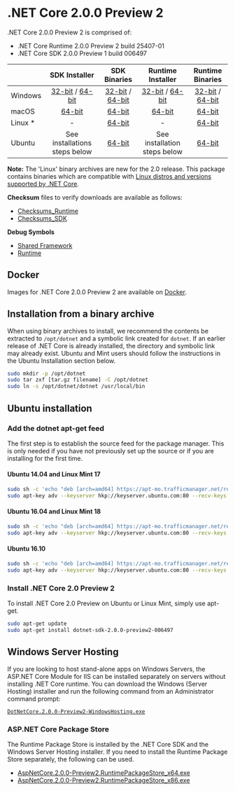 # .NET Core 2.0.0 Preview 2

.NET Core 2.0.0 Preview 2 is comprised of:

* .NET Core Runtime 2.0.0 Preview 2 build 25407-01
* .NET Core SDK 2.0.0 Preview 1 build 006497

|                         | SDK Installer                                        | SDK Binaries                                        | Runtime Installer | Runtime Binaries |
| ----------------------- | :----------------------------------------------: | :----------------------------------------------:| :--: | :--: |
| Windows                 | [32-bit](http://download.microsoft.com/download/6/1/B/61B3E81F-5509-48D2-BB4F-5189E23CD29A/dotnet-sdk-2.0.0-preview2-006497-win-x86.exe) / [64-bit](http://download.microsoft.com/download/6/1/B/61B3E81F-5509-48D2-BB4F-5189E23CD29A/dotnet-sdk-2.0.0-preview2-006497-win-x64.exe)  | [32-bit](http://download.microsoft.com/download/F/A/A/FAAE9280-F410-458E-8819-279C5A68EDCF/dotnet-sdk-2.0.0-preview2-006497-win-x86.zip) / [64-bit](http://download.microsoft.com/download/F/A/A/FAAE9280-F410-458E-8819-279C5A68EDCF/dotnet-sdk-2.0.0-preview2-006497-win-x64.zip) | [32-bit](https://download.microsoft.com/download/7/C/3/7C310A63-13AC-49A4-9666-4CB26388F852/dotnet-runtime-2.0.0-preview2-25407-01-win-x86.exe) / [64-bit](https://download.microsoft.com/download/7/C/3/7C310A63-13AC-49A4-9666-4CB26388F852/dotnet-runtime-2.0.0-preview2-25407-01-win-x64.exe) | [32-bit](https://download.microsoft.com/download/8/5/8/85896F6E-C7F5-4ECA-ADF7-CCE8EFAD9AA6/dotnet-runtime-2.0.0-preview2-25407-01-win-x86.zip) / [64-bit](https://download.microsoft.com/download/8/5/8/85896F6E-C7F5-4ECA-ADF7-CCE8EFAD9AA6/dotnet-runtime-2.0.0-preview2-25407-01-win-x64.zip) |
| macOS                   | [64-bit](http://download.microsoft.com/download/6/1/B/61B3E81F-5509-48D2-BB4F-5189E23CD29A/dotnet-sdk-2.0.0-preview2-006497-osx-x64.pkg)  | [64-bit](http://download.microsoft.com/download/F/A/A/FAAE9280-F410-458E-8819-279C5A68EDCF/dotnet-sdk-2.0.0-preview2-006497-osx-x64.tar.gz)                          | [64-bit](http://download.microsoft.com/download/7/C/3/7C310A63-13AC-49A4-9666-4CB26388F852/dotnet-runtime-2.0.0-preview2-25407-01-osx-x64.pkg) | [64-bit](https://download.microsoft.com/download/8/5/8/85896F6E-C7F5-4ECA-ADF7-CCE8EFAD9AA6/dotnet-runtime-2.0.0-preview2-25407-01-osx-x64.tar.gz) |
| Linux *                 | -                                                         | [64-bit](http://download.microsoft.com/download/F/A/A/FAAE9280-F410-458E-8819-279C5A68EDCF/dotnet-sdk-2.0.0-preview2-006497-linux-x64.tar.gz)                          | - | [64-bit](https://download.microsoft.com/download/8/5/8/85896F6E-C7F5-4ECA-ADF7-CCE8EFAD9AA6/dotnet-runtime-2.0.0-preview2-25407-01-linux-x64.tar.gz) |
| Ubuntu           | See installations steps below | [64-bit](http://download.microsoft.com/download/F/A/A/FAAE9280-F410-458E-8819-279C5A68EDCF/dotnet-sdk-2.0.0-preview2-006497-linux-x64.tar.gz)                          | See installation steps below | [64-bit](https://download.microsoft.com/download/8/5/8/85896F6E-C7F5-4ECA-ADF7-CCE8EFAD9AA6/dotnet-runtime-2.0.0-preview2-25407-01-linux-x64.tar.gz) |

**Note:** The 'Linux' binary archives are new for the 2.0 release. This package contains binaries which are compatible with [Linux distros and versions supported by .NET Core](https://github.com/dotnet/core/blob/master/roadmap.md).

**Checksum** files to verify downloads are available as follows:
* [Checksums_Runtime](https://dotnetcli.blob.core.windows.net/dotnet/checksums/2.0.0-preview2-runtime-sha.txt)
* [Checksums_SDK](https://dotnetcli.blob.core.windows.net/dotnet/checksums/2.0.0-preview2-sdk-sha.txt)

**Debug Symbols**
* [Shared Framework](http://download.microsoft.com/download/3/C/D/3CD49295-F203-4FD6-87BA-516371EB7B17/corefx-2.0-preview2-symbols.zip)
* [Runtime](http://download.microsoft.com/download/3/C/D/3CD49295-F203-4FD6-87BA-516371EB7B17/coreclr-2.0-preview2-symbols.zip)

## Docker

Images for .NET Core 2.0.0 Preview 2 are available on [Docker](https://hub.docker.com/r/microsoft/dotnet/).

## Installation from a binary archive

When using binary archives to install, we recommend the contents be extracted to `/opt/dotnet` and a symbolic link created for `dotnet`. If an earlier release of .NET Core is already installed, the directory and symbolic link may already exist. Ubuntu and Mint users should follow the instructions in the Ubuntu Installation section below.

```bash
sudo mkdir -p /opt/dotnet
sudo tar zxf [tar.gz filename] -C /opt/dotnet
sudo ln -s /opt/dotnet/dotnet /usr/local/bin
```

## Ubuntu installation

### Add the dotnet apt-get feed

The first step is to establish the source feed for the package manager. This is only needed if you have not previously set up the source or if you are installing for the first time.

#### Ubuntu 14.04 and Linux Mint 17

```bash
sudo sh -c 'echo "deb [arch=amd64] https://apt-mo.trafficmanager.net/repos/dotnet-release/ trusty main" > /etc/apt/sources.list.d/dotnetdev.list'
sudo apt-key adv --keyserver hkp://keyserver.ubuntu.com:80 --recv-keys 417A0893
```

#### Ubuntu 16.04 and Linux Mint 18

```bash
sudo sh -c 'echo "deb [arch=amd64] https://apt-mo.trafficmanager.net/repos/dotnet-release/ xenial main" > /etc/apt/sources.list.d/dotnetdev.list'
sudo apt-key adv --keyserver hkp://keyserver.ubuntu.com:80 --recv-keys 417A0893
```

#### Ubuntu 16.10

```bash
sudo sh -c 'echo "deb [arch=amd64] https://apt-mo.trafficmanager.net/repos/dotnet-release/ yakkety main" > /etc/apt/sources.list.d/dotnetdev.list'
sudo apt-key adv --keyserver hkp://keyserver.ubuntu.com:80 --recv-keys 417A0893
```

### Install .NET Core 2.0 Preview 2

To install .NET Core 2.0 Preview on Ubuntu or Linux Mint, simply use apt-get.

```bash
sudo apt-get update
sudo apt-get install dotnet-sdk-2.0.0-preview2-006497
```

## Windows Server Hosting
If you are looking to host stand-alone apps on Windows Servers, the ASP.NET Core Module for IIS can be installed separately on servers without installing .NET Core runtime. You can download the Windows (Server Hosting) installer and run the following command from an Administrator command prompt:

[```DotNetCore.2.0.0-Preview2-WindowsHosting.exe```](http://download.microsoft.com/download/1/4/2/142388B4-2840-446C-8D10-7622EE88465D/DotNetCore.2.0.0-Preview2-WindowsHosting.exe)

### ASP.NET Core Package Store

The Runtime Package Store is installed by the .NET Core SDK and the Windows Server Hosting installer. If you need to install the Runtime Package Store separately, the following can be used.

* [AspNetCore.2.0.0-Preview2.RuntimePackageStore_x64.exe](http://download.microsoft.com/download/1/4/2/142388B4-2840-446C-8D10-7622EE88465D/AspNetCore.2.0.0-Preview2.RuntimePackageStore_x64.exe)
* [AspNetCore.2.0.0-Preview2.RuntimePackageStore_x86.exe](http://download.microsoft.com/download/1/4/2/142388B4-2840-446C-8D10-7622EE88465D/AspNetCore.2.0.0-Preview2.RuntimePackageStore_x86.exe)